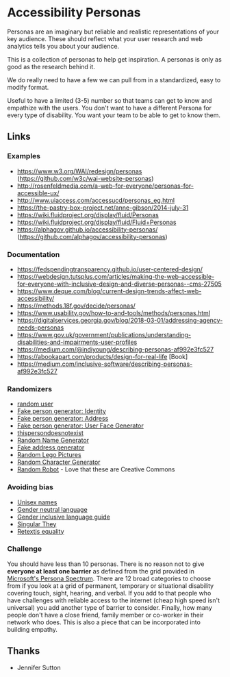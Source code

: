 # Accessibility Personas

Personas are an imaginary but reliable and realistic representations of your key audience. These should reflect what your user research and web analytics tells you about your audience. 

This is a collection of personas to help get inspiration. A personas is only as good as the research behind it.

We do really need to have a few we can pull from in a standardized, easy to modify format.

Useful to have a limited (3-5) number so that teams can get to know and empathize with the users. You don't want to have a different Persona for every type of disability. You want your team to be able to get to know them.  

## Links

### Examples
- https://www.w3.org/WAI/redesign/personas (https://github.com/w3c/wai-website-personas)
- http://rosenfeldmedia.com/a-web-for-everyone/personas-for-accessible-ux/
- http://www.uiaccess.com/accessucd/personas_eg.html
- https://the-pastry-box-project.net/anne-gibson/2014-july-31
- https://wiki.fluidproject.org/display/fluid/Personas
- https://wiki.fluidproject.org/display/fluid/Fluid+Personas
- https://alphagov.github.io/accessibility-personas/ (https://github.com/alphagov/accessibility-personas)

### Documentation
- https://fedspendingtransparency.github.io/user-centered-design/
- https://webdesign.tutsplus.com/articles/making-the-web-accessible-for-everyone-with-inclusive-design-and-diverse-personas--cms-27505
- https://www.deque.com/blog/current-design-trends-affect-web-accessibility/
- https://methods.18f.gov/decide/personas/
- https://www.usability.gov/how-to-and-tools/methods/personas.html
- https://digitalservices.georgia.gov/blog/2018-03-01/addressing-agency-needs-personas
- https://www.gov.uk/government/publications/understanding-disabilities-and-impairments-user-profiles
- https://medium.com/@indiyoung/describing-personas-af992e3fc527
- https://abookapart.com/products/design-for-real-life [Book]
- https://medium.com/inclusive-software/describing-personas-af992e3fc527

### Randomizers
- [random user](https://randomuser.me/)
- [Fake person generator: Identity](https://www.fakenamegenerator.com/gen-male-us-ca.php)
- [Fake person generator: Address](https://www.fakepersongenerator.com/Random/generate_address)
- [Fake person generator: User Face Generator](https://www.fakepersongenerator.com/user-face-generator)
- [thispersondoesnotexist](https://thispersondoesnotexist.com/)
- [Random Name Generator](http://random-name-generator.info/)
- [Fake address generator](https://www.fakeaddressgenerator.com/World/ca_address_generator)
- [Random Lego Pictures](http://www.baseplate.com/toys/minifig/)
- [Random Character Generator](https://www.character-generator.org.uk/personality/)
- [Random Robot](https://robohash.org/) - Love that these are Creative Commons

### Avoiding bias
- [Unisex names](https://mommyhood101.com/unisex-baby-names)
- [Gender neutral language](https://en.wikipedia.org/wiki/Gender-neutral_language)
- [Gender inclusive language guide](https://writingcenter.unc.edu/tips-and-tools/gender-inclusive-language/)
- [Singular They](https://apastyle.apa.org/blog/singular-they)
- [Retextjs equality](https://github.com/retextjs/retext-equality)

### Challenge ###
You should have less than 10 personas. There is no reason not to give **everyone at least one barrier** as defined from the grid provided in [Microsoft's  Persona Spectrum](https://medium.com/microsoft-design/kill-your-personas-1c332d4908cc). There are 12 broad categories to choose from if you look at a grid of permanent, temporary or situational disability covering touch, sight, hearing, and verbal. If you add to that people who have challenges with reliable access to the internet (cheap high speed isn't universal) you add another type of barrier to consider. Finally, how many people don't have a close friend, family member or co-worker in their network who does. This is also a piece that can be incorporated into building empathy. 

## Thanks
- Jennifer Sutton
